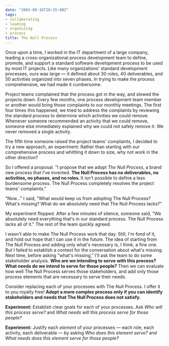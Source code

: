 ```yaml
---
date: "2003-09-16T20:35:00Z"
tags:
- collaborating
- leading
- organizing
- process
title: The Null Process
---
```


<p> Once upon a time, I worked in the IT department of a large company, leading a cross-organizational process development team to define, promote, and support a standard software development process to be used by most IT projects. Like many organizations' standard development processes, ours was large — it defined about 30 roles, 40 deliverables, and 50 activities organized into seven phases. In trying to make the process comprehensive, we had made it cumbersome. </p>
<p> Project teams complained that the process got in the way, and slowed the projects down. Every few months, one process development team member or another would bring those complaints to our monthly meetings. The first four times this happened, we tried to address the complaints by reviewing the standard process to determine which activities we could remove. Whenever someone recommended an activity that we could remove, someone else immediately explained why we could not safely remove it. We never removed a single activity. </p>
<p> The fifth time someone raised the project teams' complaints, I decided to try a new approach, an experiment: Rather than starting with our comprehensive process and whittling it down to size, why not work in the other direction? </p>
<p> So I offered a proposal. "I propose that we adopt <em>The Null Process</em>, a brand new process that I've invented. <strong> The Null Process has no deliverables, no activities, no phases, and no roles. </strong> It isn't possible to define a less burdensome process. The Null Process completely resolves the project teams' complaints." </p>
<p> "Now..." I said, "What would keep us from adopting The Null Process? What's missing? What do we absolutely need that The Null Process lacks?" </p>
<p> My experiment flopped. After a few minutes of silence, someone said, "We absolutely need everything that's in our standard process. The Null Process lacks all of it." The rest of the team quickly agreed. </p>
<p> I wasn't able to make The Null Process work that day. Still, I'm fond of it, and hold out hope that I can use it in the future. The idea of starting from The Null Process and adding only what's necessary is, I think, a fine one. But I failed to establish a context for the conversation about what's missing. Next time, before asking "what's missing," I'll ask the team to do some stakeholder analysis. <strong> Who are we intending to serve with this process? What needs do we intend to serve for those people? </strong> Then we can evaluate how well The Null Process serves those stakeholders, and add only those process elements that are necessary to serve their needs. </p>
<p> Consider replacing each of your processes with The Null Process. I offer it to you royalty free! <strong> Adopt a more complex process only if you can identify stakeholders and needs that The Null Process does not satisfy. </strong>
</p>
<p>
<strong>Experiment:</strong> Establish clear goals for each of your processes. Ask <em>Who will this process serve?</em> and <em>What needs will this process serve for those people?</em>
</p>
<p>
<strong>Experiment:</strong> Justify each <em>element</em> of your processes — each role, each activity, each deliverable — by asking <em>Who does this element serve?</em> and <em>What needs does this element serve for those people?</em>
</p>
